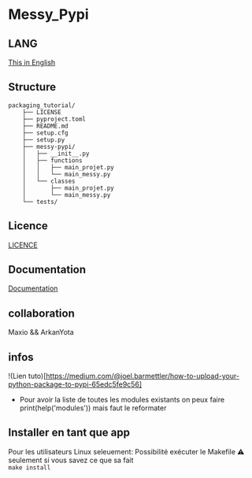 # Messy_Pypi

## LANG

[This in English](README_en.md)

## Structure
```
packaging_tutorial/
	├── LICENSE
	├── pyproject.toml
	├── README.md
	├── setup.cfg
	├── setup.py
	├── messy-pypi/
	│   ├── __init__.py
	│	├── functions
	│	│	├── main_projet.py
	│	│	└── main_messy.py
	│	└── classes
	│		├── main_projet.py
	│		└── main_messy.py
	└── tests/
```
## Licence
[LICENCE](LICENCE)

## Documentation
[Documentation](Documentation/fr/DOC.md)

## collaboration
Maxio && ArkanYota

## infos
!(Lien tuto)[https://medium.com/@joel.barmettler/how-to-upload-your-python-package-to-pypi-65edc5fe9c56]
- Pour avoir la liste de toutes les modules existants on peux faire print(help('modules')) mais faut le reformater

## Installer en tant que app

Pour les utilisateurs Linux seleuement:
Possibilité exécuter le Makefile :warning: seulement si vous savez ce que sa fait \
```make install```
